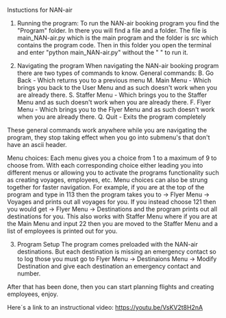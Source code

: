Instuctions for NAN-air

1. Running the program:
To run the NAN-air booking program you find the "Program" folder. In there you will find a file and a folder. The file is main_NAN-air.py which is the main program and the folder is src which contains the program code. Then in this folder you open the terminal and enter "python main_NAN-air.py" without the " " to run it.

2. Navigating the program
When navigating the NAN-air booking program there are two types of commands to know.
General commands:
B. Go Back - Which returns you to a previous menu
M. Main Menu - Which brings you back to the User Menu and as such doesn't work when you are already there.
S. Staffer Menu - Which brings you to the Staffer Menu and as such doesn't work when you are already there.
F. Flyer Menu - Which brings you to the Flyer Menu and as such doesn't work when you are already there.
Q. Quit - Exits the program completely

These general commands work anywhere while you are navigating the program, they stop taking effect when you go into submenu's that don't have an ascii header.

Menu choices:
Each menu gives you a choice from 1 to a maximum of 9 to choose from. With each corresponding choice either leading you into different menus or allowing you to activate the programs functionality such as creating voyages, employees, etc.
Menu choices can also be strung together for faster navigation. For example, if you are at the top of the program and type in 113 then the program takes you to -> Flyer Menu -> Voyages and prints out all voyages for you. If you instead choose 121 then you would get -> Flyer Menu -> Destinations and the program prints out all destinations for you. This also works with Staffer Menu where if you are at the Main Menu and input 22 then you are moved to the Staffer Menu and a list of employees is printed out for you.

3. Program Setup
The program comes preloaded with the NAN-air destinations. But each destination is missing an emergency contact so to log those you must go to Flyer Menu -> Destinaions Menu -> Modify Destination and give each destination an emergency contact and number.

After that has been done, then you can start planning flights and creating employees, enjoy.

Here´s a link to an instructional video:
https://youtu.be/VsKV2t8H2nA